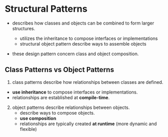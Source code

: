 # Structural Patterns

- describes how classes and objects can be combined to form larger structures.
  - utilizes the inheritance to compose interfaces or implementations
  - structural object pattern describe ways to assemble objects
  
- these design pattern concern class and object composition.


## Class Patterns vs Object Patterns

1. class patterns describe how relationships between classes are defined.
  - **use inheritance** to compose interfaces or implementations.
  - relationships are established at **compile-time**.

2. object patterns describe relationships between objects.
   - describe ways to compose objects.
   - **use composition**
   - relationships are typically created **at runtime** (more dynamic and flexible) 
